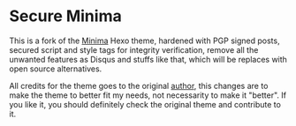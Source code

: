 # Secure Minima

This is a fork of the [Minima](https://github.com/adisaktijrs/hexo-theme-minima) Hexo theme, hardened with PGP signed posts, secured script and style tags for integrity verification, remove all the unwanted features as Disqus and stuffs like that, which will be replaces with open source alternatives.

All credits for the theme goes to the original [author](https://github.com/adisaktijrs), this changes are to make the theme to better fit my needs, not necessarity to make it "better". If you like it, you should definitely check the original theme and contribute to it.


